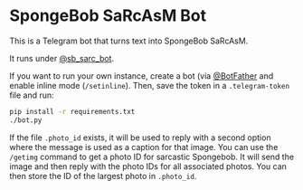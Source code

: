 # SpongeBob SaRcAsM Bot

This is a Telegram bot that turns text into SpongeBob SaRcAsM.

It runs under [@sb_sarc_bot](https://t.me/sb_sarc_bot).

If you want to run your own instance, create a bot (via
[@BotFather](https://t.me/BotFather) and enable inline mode (`/setinline`).
Then, save the token in a `.telegram-token` file and run:

```sh
pip install -r requirements.txt
./bot.py
```

If the file `.photo_id` exists, it will be used to reply with a second option
where the message is used as a caption for that image. You can use the `/getimg`
command to get a photo ID for sarcastic Spongebob. It will send the image and
then reply with the photo IDs for all associated photos. You can then store the
ID of the largest photo in `.photo_id`.
